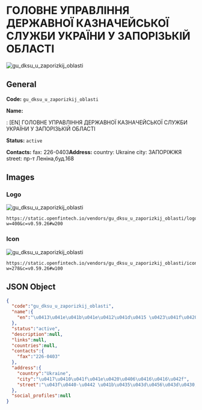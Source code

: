 
# ГОЛОВНЕ УПРАВЛІННЯ ДЕРЖАВНОЇ КАЗНАЧЕЙСЬКОЇ СЛУЖБИ УКРАЇНИ У ЗАПОРІЗЬКІЙ ОБЛАСТІ 
![gu_dksu_u_zaporizkij_oblasti](https://static.openfintech.io/vendors/gu_dksu_u_zaporizkij_oblasti/logo.svg?w=400&c=v0.59.26#w200)  

## General 
 
**Code:** `gu_dksu_u_zaporizkij_oblasti` 
 
**Name:** 
 
:	[EN] ГОЛОВНЕ УПРАВЛІННЯ ДЕРЖАВНОЇ КАЗНАЧЕЙСЬКОЇ СЛУЖБИ УКРАЇНИ У ЗАПОРІЗЬКІЙ ОБЛАСТІ 
 
**Status:** `active` 
 
**Contacts:** 
fax: 226-0403**Address:** 
country: Ukraine 
city: ЗАПОРІЖЖЯ 
street: пр-т Леніна,буд.168 

## Images 

### Logo 
 
![gu_dksu_u_zaporizkij_oblasti](https://static.openfintech.io/vendors/gu_dksu_u_zaporizkij_oblasti/logo.svg?w=400&c=v0.59.26#w200)  

```
https://static.openfintech.io/vendors/gu_dksu_u_zaporizkij_oblasti/logo.svg?w=400&c=v0.59.26#w200
```  

### Icon 
 
![gu_dksu_u_zaporizkij_oblasti](https://static.openfintech.io/vendors/gu_dksu_u_zaporizkij_oblasti/icon.svg?w=278&c=v0.59.26#w100)  

```
https://static.openfintech.io/vendors/gu_dksu_u_zaporizkij_oblasti/icon.svg?w=278&c=v0.59.26#w100
```  

## JSON Object 

```json
{
  "code":"gu_dksu_u_zaporizkij_oblasti",
  "name":{
    "en":"\u0413\u041e\u041b\u041e\u0412\u041d\u0415 \u0423\u041f\u0420\u0410\u0412\u041b\u0406\u041d\u041d\u042f \u0414\u0415\u0420\u0416\u0410\u0412\u041d\u041e\u0407 \u041a\u0410\u0417\u041d\u0410\u0427\u0415\u0419\u0421\u042c\u041a\u041e\u0407 \u0421\u041b\u0423\u0416\u0411\u0418 \u0423\u041a\u0420\u0410\u0407\u041d\u0418 \u0423 \u0417\u0410\u041f\u041e\u0420\u0406\u0417\u042c\u041a\u0406\u0419 \u041e\u0411\u041b\u0410\u0421\u0422\u0406"
  },
  "status":"active",
  "description":null,
  "links":null,
  "countries":null,
  "contacts":{
    "fax":"226-0403"
  },
  "address":{
    "country":"Ukraine",
    "city":"\u0417\u0410\u041f\u041e\u0420\u0406\u0416\u0416\u042f",
    "street":"\u043f\u0440-\u0442 \u041b\u0435\u043d\u0456\u043d\u0430,\u0431\u0443\u0434.168"
  },
  "social_profiles":null
}
```  
